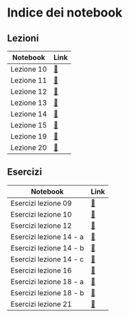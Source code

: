 # Indice dei notebook

## Lezioni

| Notebook                              | Link                                          |
| ------------------------------------- | --------------------------------------------- |
| Lezione 10                            | [:link:](./base/lezioni/lezione_10.ipynb)     |
| Lezione 11                            | [:link:](./base/lezioni/lezione_11.ipynb)     |
| Lezione 12                            | [:link:](./base/lezioni/lezione_12.ipynb)     |
| Lezione 13                            | [:link:](./base/lezioni/lezione_13.ipynb)     |
| Lezione 14                            | [:link:](./base/lezioni/lezione_14.ipynb)     |
| Lezione 15                            | [:link:](./base/lezioni/lezione_15.ipynb)     |
| Lezione 19                            | [:link:](./base/lezioni/lezione_19.ipynb)     |
| Lezione 20                            | [:link:](./base/lezioni/lezione_20.ipynb)     |

## Esercizi

| Notebook                              | Link                                          |
| ------------------------------------- | --------------------------------------------- |
| Esercizi lezione 09                   | [:link:](./base/esercizi/esercizi_09.ipynb)   |
| Esercizi lezione 10                   | [:link:](./base/esercizi/esercizi_10.ipynb)   |
| Esercizi lezione 12                   | [:link:](./base/esercizi/esercizi_12.ipynb)   |
| Esercizi lezione 14 - a               | [:link:](./base/esercizi/esercizi_14_a.ipynb) |
| Esercizi lezione 14 - b               | [:link:](./base/esercizi/esercizi_14_b.ipynb) |
| Esercizi lezione 14 - c               | [:link:](./base/esercizi/esercizi_14_c.ipynb) |
| Esercizi lezione 16                   | [:link:](./base/esercizi/esercizi_16.ipynb)   |
| Esercizi lezione 18 - a               | [:link:](./base/esercizi/esercizi_18_a.ipynb) |
| Esercizi lezione 18 - b               | [:link:](./base/esercizi/esercizi_18_b.ipynb) |
| Esercizi lezione 21                   | [:link:](./base/esercizi/esercizi_21.ipynb)   |
